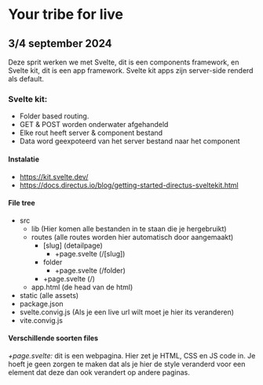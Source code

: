 # Your tribe for live
## 3/4 september 2024
Deze sprit werken we met Svelte, dit is een components framework, en Svelte kit, dit is een app framework. Svelte kit apps zijn server-side renderd als default. 

### Svelte kit: 
- Folder based routing. 
- GET & POST worden onderwater afgehandeld
- Elke rout heeft server & component bestand
- Data word geexpoteerd van het server bestand naar het component

#### Instalatie
- https://kit.svelte.dev/
- https://docs.directus.io/blog/getting-started-directus-sveltekit.html

#### File tree
- src
  - lib (Hier komen alle bestanden in te staan die je hergebruikt)
  - routes (alle routes worden hier automatisch door aangemaakt)
    - [slug] (detailpage)
      - +page.svelte (/[slug])
    - folder
      - +page.svelte (/folder)
    - +page.svelte (/)
  - app.html (de head van de html)
- static (alle assets)
- package.json
- svelte.convig.js (Als je een live url wilt moet je hier its veranderen)
- vite.convig.js

#### Verschillende soorten files
*+page.svelte:* dit is een webpagina. Hier zet je HTML, CSS en JS code in. Je hoeft je geen zorgen te maken dat als je hier de style veranderd voor een element dat deze dan ook verandert op andere paginas.

